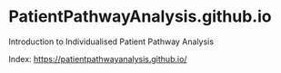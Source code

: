 # PatientPathwayAnalysis.github.io
Introduction to Individualised Patient Pathway Analysis

Index: https://patientpathwayanalysis.github.io/
